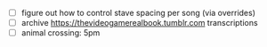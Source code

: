 - [ ] figure out how to control stave spacing per song (via overrides)
- [ ] archive https://thevideogamerealbook.tumblr.com transcriptions
- [ ] animal crossing: 5pm
